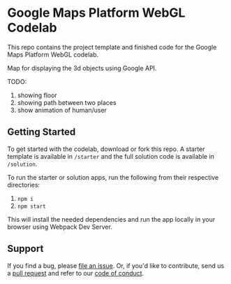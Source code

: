 # Google Maps Platform WebGL Codelab

This repo contains the project template and finished code for the Google Maps Platform WebGL codelab.

Map for displaying the 3d objects using Google API.

TODO:
1. showing floor
2. showing path between two places
3. show animation of human/user





## Getting Started
To get started with the codelab, download or fork this repo. A starter template is available in `/starter` and the full solution code is available in `/solution`.

To run the starter or solution apps, run the following from their respective directories:

1. `npm i`
2. `npm start`

This will install the needed dependencies and run the app locally in your browser using Webpack Dev Server.

## Support
If you find a bug, please [file an issue]. Or, if you'd like to contribute, send us a [pull request] and refer to our [code of conduct].

[file an issue]: https://github.com/googlecodelabs/maps-platform-webgl-101/issues
[pull request]:  https://github.com/googlecodelabs/maps-platform-webgl-101/compare
[code of conduct]: CODE_OF_CONDUCT.md
